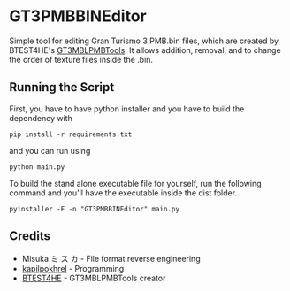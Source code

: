 # GT3PMBBINEditor

Simple tool for editing Gran Turismo 3 PMB.bin files, which are created by BTEST4HE's [GT3MBLPMBTools](https://github.com/BTEST4HE/GT3MBLPMBTools). It allows addition, removal, and to change the order of texture files inside the .bin.

## Running the Script
First, you have to have python installer and you have to build the dependency with
```
pip install -r requirements.txt
```
and you can run using
```
python main.py
```

To build the stand alone executable file for yourself, run the following command and you'll have the executable inside the dist folder.
```
pyinstaller -F -n "GT3PMBBINEditor" main.py
```

## Credits
- Misuka ミ ス カ - File format reverse engineering
- [kapilpokhrel](https://github.com/kapilpokhrel/) - Programming
- [BTEST4HE](https://github.com/BTEST4HE) - GT3MBLPMBTools creator